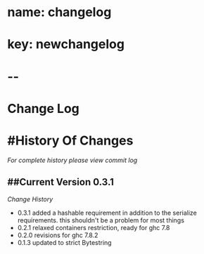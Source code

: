 # name: changelog
# key: newchangelog
# -- 

Change Log
==================


#History Of Changes
=================

*For complete history please view commit log*

##Current Version 0.3.1
--------------------------	



*Change History*
+  0.3.1
   added a hashable requirement in addition to the serialize requirements.
   this shouldn't be a problem for most things
+  0.2.1
   relaxed containers restriction,
   ready for ghc 7.8
+  0.2.0
 revisions for ghc 7.8.2
+  0.1.3
 updated to strict Bytestring
 
